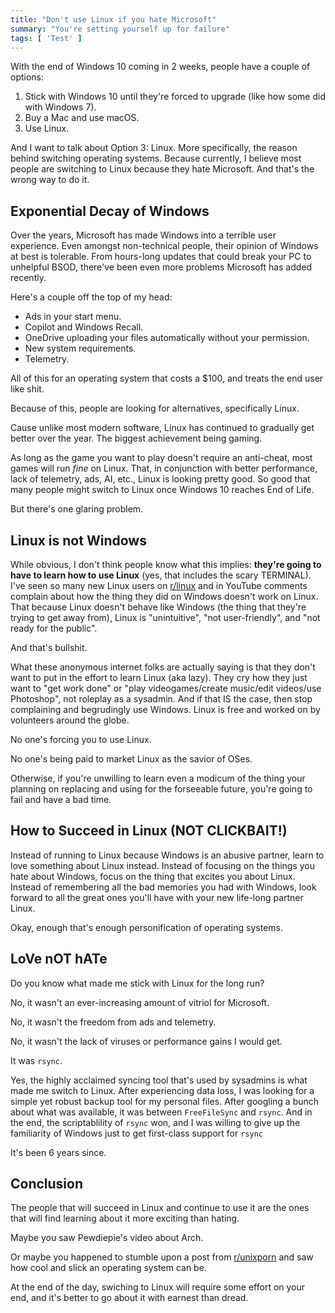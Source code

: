 ```yaml
---
title: "Don't use Linux if you hate Microsoft"
summary: "You're setting yourself up for failure"
tags: [ 'Test' ]
---
```


With the end of Windows 10 coming in 2 weeks, people have a couple of options:

1. Stick with Windows 10 until they're forced to upgrade (like how some did with Windows 7).
2. Buy a Mac and use macOS.
3. Use Linux.

And I want to talk about Option 3: Linux.
More specifically, the reason behind switching operating systems.
Because currently, I believe most people are switching to Linux because they hate Microsoft.
And that's the wrong way to do it.

## Exponential Decay of Windows

Over the years, Microsoft has made Windows into a terrible user experience.
Even amongst non-technical people, their opinion of Windows at best is tolerable.
From hours-long updates that could break your PC to unhelpful BSOD, there've been even more problems Microsoft has added recently.

Here's a couple off the top of my head:
- Ads in your start menu.
- Copilot and Windows Recall.
- OneDrive uploading your files automatically without your permission.
- New system requirements.
- Telemetry.

All of this for an operating system that costs a $100, and treats the end user like shit.

Because of this, people are looking for alternatives, specifically Linux.

Cause unlike most modern software, Linux has continued to gradually get better over the year.
The biggest achievement being gaming.

As long as the game you want to play doesn't require an anti-cheat, most games will run *fine* on Linux.
That, in conjunction with better performance, lack of telemetry, ads, AI, etc., Linux is looking pretty good.
So good that many people might switch to Linux once Windows 10 reaches End of Life.

But there's one glaring problem.

## Linux is not Windows

While obvious, I don't think people know what this implies: **they're going to have to learn how to use Linux** (yes, that includes the scary TERMINAL).
I've seen so many new Linux users on [r/linux](https://reddit.com/r/linux) and in YouTube comments complain about how the thing they did on Windows doesn't work on Linux.
That because Linux doesn't behave like Windows (the thing that they're trying to get away from), Linux is "unintuitive", "not user-friendly", and "not ready for the public".

And that's bullshit.

What these anonymous internet folks are actually saying is that they don't want to put in the effort to learn Linux (aka lazy).
They cry how they just want to "get work done" or "play videogames/create music/edit videos/use Photoshop", not roleplay as a sysadmin.
And if that IS the case, then stop complaining and begrudingly use Windows. 
Linux is free and worked on by volunteers around the globe.

No one's forcing you to use Linux.

No one's being paid to market Linux as the savior of OSes.

Otherwise, if you're unwilling to learn even a modicum of the thing your planning on replacing and using for the forseeable future, you're going to fail and have a bad time.

## How to Succeed in Linux (NOT CLICKBAIT!)

Instead of running to Linux because Windows is an abusive partner, learn to love something about Linux instead.
Instead of focusing on the things you hate about Windows, focus on the thing that excites you about Linux.
Instead of remembering all the bad memories you had with Windows, look forward to all the great ones you'll have with your new life-long partner Linux.

Okay, enough that's enough personification of operating systems.
 
## LoVe nOT hATe

Do you know what made me stick with Linux for the long run?

No, it wasn't an ever-increasing amount of vitriol for Microsoft.

No, it wasn't the freedom from ads and telemetry.

No, it wasn't the lack of viruses or performance gains I would get.

It was `rsync`.

Yes, the highly acclaimed syncing tool that's used by sysadmins is what made me switch to Linux.
After experiencing data loss, I was looking for a simple yet robust backup tool for my personal files.
After googling a bunch about what was available, it was between `FreeFileSync` and `rsync`.
And in the end, the scriptablility of `rsync` won, and I was willing to give up the familiarity of Windows just to get first-class support for `rsync`

It's been 6 years since.

## Conclusion

The people that will succeed in Linux and continue to use it are the ones that will find learning about it more exciting than hating. 

Maybe you saw Pewdiepie's video about Arch.

Or maybe you happened to stumble upon a post from [r/unixporn](https://reddit.com/r/unixporn) and saw how cool and slick an operating system can be.

At the end of the day, swiching to Linux will require some effort on your end, and it's better to go about it with earnest than dread.
